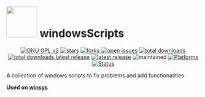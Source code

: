 <img src="http://img.clubic.com/07668051-photo-windows-10-logo.jpg" width="80"> windowsScripts
=============================================

<p align="center">
    <a href="https://www.gnu.org/licenses/gpl-2.0.en.html" target="_blank"><img src="https://img.shields.io/badge/license-GPLv2-blue.svg" alt="GNU GPL v2"></a>
    <a href="https://github.com/adgellida/windowsScripts/stargazers" target="_blank"><img src="https://img.shields.io/github/stars/adgellida/windowsScripts.svg" alt="stars"></a>
    <a href="https://github.com/adgellida/windowsScripts/network" target="_blank"><img src="https://img.shields.io/github/forks/adgellida/windowsScripts.svg" alt="forks"></a>
    <a href="https://github.com/adgellida/windowsScripts/issues?q=is%3Aopen" target="_blank"><img src="https://img.shields.io/github/issues/adgellida/windowsScripts.svg" alt="open issues"></a>
    <a href="https://github.com/adgellida/windowsScripts/releases/latest" target="_blank"><img src="https://img.shields.io/github/downloads/adgellida/windowsScripts/total.svg" alt="total downloads"></a>
    <a href="https://github.com/adgellida/windowsScripts/releases/latest" target="_blank"><img src="https://img.shields.io/github/downloads/adgellida/windowsScripts/v2017.09.09/total.svg" alt="total downloads latest release"></a>
    <a href="https://github.com/adgellida/windowsScripts/releases/latest" target="_blank"><img src="https://img.shields.io/badge/latest release-no releases-blue.svg" alt="latest release"></a> <img src="https://img.shields.io/maintenance/pause/2017.svg" alt="maintained"></a>
    <a href="https://github.com/adgellida/windowsScripts/releases"><img src="https://img.shields.io/badge/platform-Windows-lightgrey.svg" alt="Platforms"></a>
    <a href="https://github.com/adgellida/windowsScripts/releases"><img src="https://img.shields.io/badge/status-alpha-orange.svg" alt="Status"></a>
</p>

A collection of windows scripts to fix problems and add functionalities

**Used on [winsys](https://github.com/adgellida/winsys)**